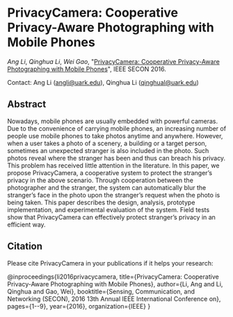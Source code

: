 # PrivacyCamera: Cooperative Privacy-Aware Photographing with Mobile Phones

_Ang Li_, _Qinghua Li_, _Wei Gao_, "[PrivacyCamera: Cooperative Privacy-Aware Photographing with Mobile Phones](https://www.researchgate.net/profile/Ang_Li56/publication/309694776_PrivacyCamera_Cooperative_Privacy-Aware_Photographing_with_Mobile_Phones/links/588854a692851c21ff52f74c/PrivacyCamera-Cooperative-Privacy-Aware-Photographing-with-Mobile-Phones.pdf)", IEEE SECON 2016.

Contact: Ang Li (angli@uark.edu), Qinghua Li (qinghual@uark.edu)

## Abstract
Nowadays, mobile phones are usually embedded
with powerful cameras. Due to the convenience of carrying
mobile phones, an increasing number of people use mobile
phones to take photos anytime and anywhere. However, when
a user takes a photo of a scenery, a building or a target person,
sometimes an unexpected stranger is also included in the photo.
Such photos reveal where the stranger has been and thus can
breach his privacy. This problem has received little attention
in the literature. In this paper, we propose PrivacyCamera, a
cooperative system to protect the stranger’s privacy in the above
scenario. Through cooperation between the photographer and
the stranger, the system can automatically blur the stranger’s
face in the photo upon the stranger’s request when the photo is
being taken. This paper describes the design, analysis, prototype
implementation, and experimental evaluation of the system. Field
tests show that PrivacyCamera can effectively protect stranger’s
privacy in an efficient way.

## Citation

Please cite PrivacyCamera in your publications if it helps your research:

@inproceedings{li2016privacycamera,
  title={PrivacyCamera: Cooperative Privacy-Aware Photographing with Mobile Phones},
  author={Li, Ang and Li, Qinghua and Gao, Wei},
  booktitle={Sensing, Communication, and Networking (SECON), 2016 13th Annual IEEE International Conference on},
  pages={1--9},
  year={2016},
  organization={IEEE}
}

